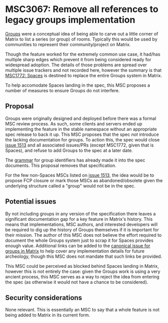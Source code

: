 # MSC3067: Remove all references to legacy groups implementation

[Groups](https://github.com/matrix-org/matrix-doc/issues/1513) were a conceptual idea of being able
to carve out a little corner of Matrix to list a series (or group) of rooms. Typically this would
be used by communities to represent their community/project on Matrix.

Though the feature worked for the extremely common use case, it had/has multiple sharp edges which
prevent it from being considered ready for widespread adoption. The details of those problems are spread over
multiple issue trackers and not recorded here, however the summary is that 
[MSC1772: Spaces](https://github.com/matrix-org/matrix-doc/pull/1772) is destined to replace the entire 
Groups system in Matrix.

To help accomodate Spaces landing in the spec, this MSC proposes a number of measures to ensure Groups
do not interfere.

## Proposal

Groups were originally designed and deployed before there was a formal MSC review process. As such,
some clients and servers ended up implementing the feature in the stable namespace without an 
appropriate spec release to back it up. This MSC proposes that the spec *not* introduce the lacking
documentation for groups. To action this, the spec would close [issue 1513](https://github.com/matrix-org/matrix-doc/issues/1513)
and all associated issues/PRs (except MSC1772, given that is Spaces), and refuse to add Groups to
the spec at a later date.

The [grammar](https://matrix.org/docs/spec/appendices#group-identifiers) for group identifiers has
already made it into the spec documents. This proposal removes that specification.

For the few non-Spaces MSCs listed on [issue 1513](https://github.com/matrix-org/matrix-doc/issues/1513),
the idea would be to propose FCP closure or mark those MSCs as abandoned/obsolete given the underlying
structure called a "group" would not be in the spec.

## Potential issues

By not including groups in any version of the specification there leaves a significant documentation
gap for a key feature in Matrix's history. This means that implementations, MSC authors, and interested 
developers will be required to dig up the history of Groups themselves if it is important for their
mission. The author of this MSC does not believe the effort required to document the whole Groups
system just to scrap it for Spaces provides enough value. Additional links can be added to the 
[canonical issue for groups in Matrix](https://github.com/matrix-org/matrix-doc/issues/1513) to
help cover any implementation details for future archeology, though this MSC does not mandate that
such links be provided.

This MSC could be perceived as blocked behind Spaces landing in Matrix, however this is not entirely
the case: given the Groups work is using a very ancient process, this MSC serves as a way to reject
the idea from entering the spec (as otherwise it would not have a chance to be considered).

## Security considerations

None relevant. This is essentially an MSC to say that a whole feature is not being added to Matrix
in its current form.
